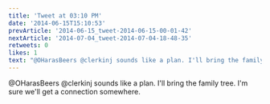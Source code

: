 ```yaml
---
title: 'Tweet at 03:10 PM'
date: '2014-06-15T15:10:53'
prevArticle: '2014-06-15_tweet-2014-06-15-00-01-42'
nextArticle: '2014-07-04_tweet-2014-07-04-18-48-35'
retweets: 0
likes: 1
text: "@OHarasBeers @clerkinj sounds like a plan. I'll bring the family tree. I'm sure we'll get a connection somewhere."
---
```

@OHarasBeers @clerkinj sounds like a plan. I'll bring the family tree. I'm sure we'll get a connection somewhere.